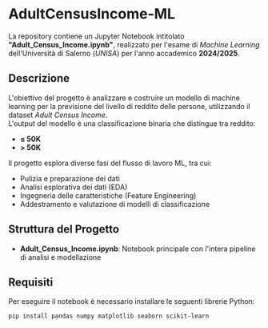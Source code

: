 # AdultCensusIncome-ML

La repository contiene un Jupyter Notebook intitolato **"Adult_Census_Income.ipynb"**, realizzato per l'esame di *Machine Learning* dell'Università di Salerno (*UNISA*) per l'anno accademico **2024/2025**.

## Descrizione

L'obiettivo del progetto è analizzare e costruire un modello di machine learning per la previsione del livello di reddito delle persone, utilizzando il dataset *Adult Census Income*.  
L'output del modello è una classificazione binaria che distingue tra reddito:  
- **≤ 50K**  
- **> 50K**

Il progetto esplora diverse fasi del flusso di lavoro ML, tra cui:  
- Pulizia e preparazione dei dati  
- Analisi esplorativa dei dati (EDA)  
- Ingegneria delle caratteristiche (Feature Engineering)  
- Addestramento e valutazione di modelli di classificazione  

## Struttura del Progetto

- **Adult_Census_Income.ipynb**: Notebook principale con l'intera pipeline di analisi e modellazione  

## Requisiti

Per eseguire il notebook è necessario installare le seguenti librerie Python:  
```bash
pip install pandas numpy matplotlib seaborn scikit-learn
